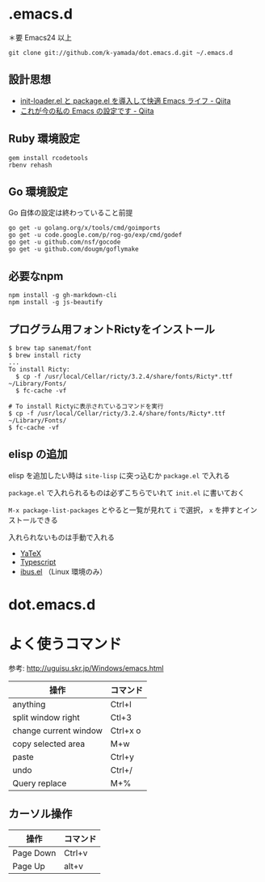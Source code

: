 .emacs.d
==================================

＊要 Emacs24 以上

    git clone git://github.com/k-yamada/dot.emacs.d.git ~/.emacs.d


## 設計思想

  * [init-loader.el と package.el を導入して快適 Emacs ライフ - Qiita](http://qiita.com/catatsuy/items/5f1cd86e2522fd3384a0)
  * [これが今の私の Emacs の設定です - Qiita](http://qiita.com/catatsuy/items/55d50d13ebc965e5f31e)

## Ruby 環境設定

    gem install rcodetools
    rbenv rehash

## Go 環境設定

Go 自体の設定は終わっていること前提

    go get -u golang.org/x/tools/cmd/goimports
    go get -u code.google.com/p/rog-go/exp/cmd/godef
    go get -u github.com/nsf/gocode
    go get -u github.com/dougm/goflymake

## 必要なnpm

    npm install -g gh-markdown-cli
    npm install -g js-beautify

## プログラム用フォントRictyをインストール

```
$ brew tap sanemat/font
$ brew install ricty
...
To install Ricty:
  $ cp -f /usr/local/Cellar/ricty/3.2.4/share/fonts/Ricty*.ttf ~/Library/Fonts/
  $ fc-cache -vf

# To install Rictyに表示されているコマンドを実行
$ cp -f /usr/local/Cellar/ricty/3.2.4/share/fonts/Ricty*.ttf ~/Library/Fonts/
$ fc-cache -vf
```

## elisp の追加

elisp を追加したい時は `site-lisp` に突っ込むか `package.el` で入れる

`package.el` で入れられるものは必ずこちらでいれて `init.el` に書いておく

 `M-x package-list-packages` とやると一覧が見れて `i` で選択， `x` を押すとインストールできる

入れられないものは手動で入れる

  * [YaTeX](http://www.yatex.org/)
  * [Typescript](http://blogs.msdn.com/b/interoperability/archive/2012/10/01/sublime-text-vi-emacs-typescript-enabled.aspx)
  * [ibus.el](http://www11.atwiki.jp/s-irie/pages/21.html) （Linux 環境のみ）
# dot.emacs.d

# よく使うコマンド

参考: http://uguisu.skr.jp/Windows/emacs.html

操作 | コマンド
-----|-----
anything | Ctrl+l
split window right | Ctl+3
change current window | Ctrl+x o
copy selected area | M+w
paste | Ctrl+y
undo | Ctrl+/
Query replace | M+%

## カーソル操作

操作 | コマンド
-----|-----
Page Down | Ctrl+v
Page Up | alt+v
